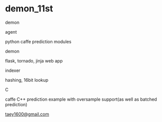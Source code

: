 # demon_11st
demon

agent

python caffe prediction modules

demon

flask, tornado, jinja web app

indexer

hashing, 16bit lookup

C

caffe C++ prediction example with oversample support(as well as batched prediction)

taey1600@gmail.com
